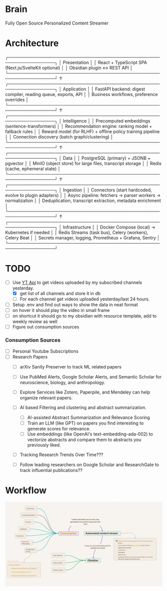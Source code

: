 # Brain
Fully Open Source Personalized Content Streamer

# Architecture

┌─────────────────────────────────────────────────────────────────┐
│                          Presentation                           │
│  React + TypeScript SPA (Next.js/SvelteKit optional)            │
│  Obsidian plugin ↔ REST API                                     │
└─────────────────────────────────────────────────────────────────┘
                               ↑
┌─────────────────────────────────────────────────────────────────┐
│                          Application                            │
│  FastAPI backend: digest compiler, reading queue, exports, API  │
│  Business workflows, preference overrides                       │
└─────────────────────────────────────────────────────────────────┘
                               ↑
┌─────────────────────────────────────────────────────────────────┐
│                          Intelligence                           │
│  Precomputed embeddings (sentence-transformers)                 │
│  Recommendation engine: ranking model + fallback rules          │
│  Reward model (for RLHF) + offline policy training pipeline     │
│  Connection discovery (batch graph/clustering)                  │
└─────────────────────────────────────────────────────────────────┘
                               ↑
┌─────────────────────────────────────────────────────────────────┐
│                             Data                                │
│  PostgreSQL (primary) + JSONB + pgvector                        │
│  MinIO (object store) for large files, transcript storage       │
│  Redis (cache, ephemeral state)                                 │
└─────────────────────────────────────────────────────────────────┘
                               ↑
┌─────────────────────────────────────────────────────────────────┐
│                           Ingestion                             │
│  Connectors (start hardcoded, evolve to plugin adapters)        │
│  Async pipeline: fetchers → parser workers → normalization      │
│  Deduplication, transcript extraction, metadata enrichment      │
└─────────────────────────────────────────────────────────────────┘
                               ↑
┌─────────────────────────────────────────────────────────────────┐
│                        Infrastructure                           │
│  Docker Compose (local) → Kubernetes if needed                  │
│  Redis Streams (task bus), Celery (workers), Celery Beat        │
│  Secrets manager, logging, Prometheus + Grafana, Sentry         │
└─────────────────────────────────────────────────────────────────┘


# TODO
- [ ] Use [YT Api](https://developers.google.com/youtube/v3) to get videos uploaded by my subscribed channels yesterday.
  - [X] get list of all channels and store it in db
  - [ ] For each channel get videos uploaded yesterday/last 24 hours.
- [ ] Setup .env and find out ways to show the data in neat format
- [ ] on hover it should play the video in small frame
- [ ] on shortcut it should go to my obsidian with resource template, add to weekly review as well
- [ ] Figure out consumption sources

### Consumption Sources
- [ ] Personal Youtube Subscriptions
- [ ] Research Papers
  - [ ] arXiv Sanity Preserver to track ML related papers
  - [ ] Use PubMed Alerts, Google Scholar Alerts, and Semantic Scholar for neuroscience, biology, and anthropology.
  - [ ] Explore Services like Zotero, Paperpile, and Mendeley can help organize relevant papers.
  - [ ] AI based Filtering and clustering and abstract summarization.
    - [ ] AI-assisted Abstract Summarization and Relevance Scoring
    - [ ] Train an LLM (like GPT) on papers you find interesting to generate scores for relevance.
    - [ ] Use embeddings (like OpenAI's text-embedding-ada-002) to vectorize abstracts and compare them to abstracts you previously liked.
  - [ ] Tracking Research Trends Over Time???
  - [ ] Follow leading researchers on Google Scholar and ResearchGate to track influential publications?? 


# Workflow
![](https://github.com/JDRanpariya/Brain/blob/main/brain.jpeg)
